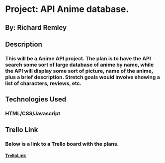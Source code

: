 # Project: API Anime database.
## By: Richard Remley
## Description
### This will be a Anime API project. The plan is to have the API search some sort of large database of anime by name, while the API will display some sort of picture, name of the anime, plus a brief description. Stretch goals would involve showing a list of characters, reviews, etc.

## Technologies Used
### HTML/CSS/Javascript

## Trello Link
### Below is a link to a Trello board with the plans.
#### [TrelloLink](https://trello.com/b/mU4UHoU7/api-project)